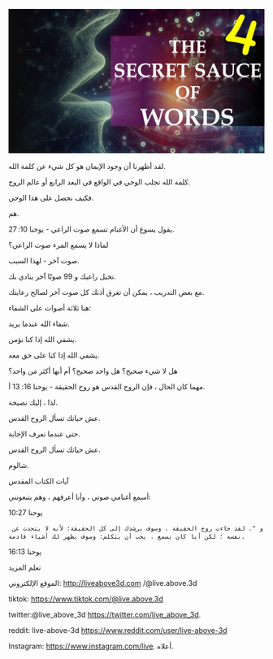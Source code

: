![Video cover image](../cover.jpeg "cover-photo")

لقد أظهرنا أن وجود الإيمان هو كل شيء عن كلمة الله.

كلمة الله تجلب الوحي في الواقع في البعد الرابع أو عالم الروح.

فكيف نحصل على هذا الوحي.

هم.

يقول يسوع أن الأغنام تسمع صوت الراعي - يوحنا 10: 27.

لماذا لا يسمع المرء صوت الراعي؟

صوت آخر - لهذا السبب.

تخيل راعيك و 99 صوتًا آخر ينادي بك.

مع بعض التدريب ، يمكن أن تغرق أذنك كل صوت آخر لصالح رعايتك.

هنا ثلاثة أصوات على الشفاء:

شفاء الله عندما يريد.

يشفي الله إذا كنا نؤمن.

يشفي الله إذا كنا على حق معه.

هل لا شيء صحيح؟ هل واحد صحيح؟ أم أنها أكثر من واحد؟

مهما كان الحال ، فإن الروح القدس هو روح الحقيقة - يوحنا 16: 13 أ.

لذا ، إليك نصيحة.

عش حياتك تسأل الروح القدس.

حتى عندما تعرف الإجابة.

عش حياتك تسأل الروح القدس.

شالوم.

آيات الكتاب المقدس

أسمع أغنامي صوتي ، وأنا أعرفهم ، وهم يتبعونني:

 يوحنا 10:27

     و ". لقد جاءت روح الحقيقة ، وسوف يرشدك إلى كل الحقيقة: لأنه لا يتحدث عن نفسه ؛ لكن أيا كان يسمع ، يجب أن يتكلم: وسوف يظهر لك أشياء قادمة.

يوحنا 16:13

تعلم المزيد

الموقع الإلكتروني: http://liveabove3d.com /@live.above.3d

tiktok: https://www.tiktok.com/@live.above.3d

   twitter:@live_above_3d https://twitter.com/live_above_3d.

reddit: live-above-3d https://www.reddit.com/user/live-above-3d

Instagram: https://www.instagram.com/live. أعلاه.